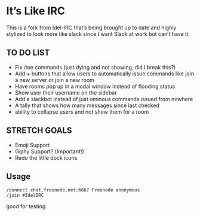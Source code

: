 It’s Like IRC
===

This is a fork from Idel-IRC that’s being brought up to date and highly stylized to look more like slack since I want Slack at work but can’t have it.

TO DO LIST
---

- Fix /me commands (just dying and not showing, did I break this?)
- Add + buttons that allow users to automatically issue commands like join a new server or join a new room
- Have rooms pop up in a modal window instead of flooding status
- Show user their username on the sidebar
- Add a slackbot instead of just ominous commands issued from nowhere
- A tally that shows how many messages since last checked
- ability to collapse users and not show them for a room

STRETCH GOALS
---

- Emoji Support
- Giphy Support? (Important!)
- Redo the little dock icons


Usage
---

    /connect chat.freenode.net:6667 Freenode anonymous
    /join #IdelIRC

good for testing 